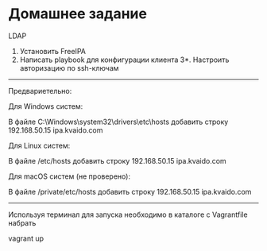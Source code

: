 ﻿# Домашнее задание

LDAP

1. Установить FreeIPA
2. Написать playbook для конфигурации клиента
3*. Настроить авторизацию по ssh-ключам

-------------------
Предвариетельно:

Для Windows систем:

В файле C:\Windows\system32\drivers\etc\hosts добавить строку 192.168.50.15 ipa.kvaido.com

Для Linux cистем:

В файле /etc/hosts добавить строку 192.168.50.15 ipa.kvaido.com

Для macOS систем (не проверено):

В файле /private/etc/hosts  добавить строку 192.168.50.15 ipa.kvaido.com

-------------------

Используя терминал для запуска необходимо в каталоге c Vagrantfile набрать

vagrant up